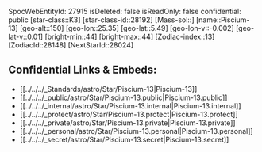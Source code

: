 ﻿---
location:
- 5.49
- -25.35
- 150
tags:
- astro/Star
type: Star
---

SpocWebEntityId: 27915
isDeleted: false
isReadOnly: false
confidential: public
[star-class::K3]
[star-class-id::28192]
[Mass-sol::]
[name::Piscium-13]
[geo-alt::150]
[geo-lon::25.35]
[geo-lat::5.49]
[geo-lon-v::-0.002]
[geo-lat-v::0.01]
[bright-min::44]
[bright-max::44]
[Zodiac-index::13]
[ZodiacId::28148]
[NextStarId::28024]



## Confidential Links & Embeds: 
- [[../../../_Standards/astro/Star/Piscium-13|Piscium-13]] 
- [[../../../_public/astro/Star/Piscium-13.public|Piscium-13.public]] 
- [[../../../_internal/astro/Star/Piscium-13.internal|Piscium-13.internal]] 
- [[../../../_protect/astro/Star/Piscium-13.protect|Piscium-13.protect]] 
- [[../../../_private/astro/Star/Piscium-13.private|Piscium-13.private]] 
- [[../../../_personal/astro/Star/Piscium-13.personal|Piscium-13.personal]] 
- [[../../../_secret/astro/Star/Piscium-13.secret|Piscium-13.secret]] 
